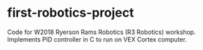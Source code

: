 # first-robotics-project
Code for W2018 Ryerson Rams Robotics (R3 Robotics) workshop.
Implements PID controller in C to run on VEX Cortex computer.
